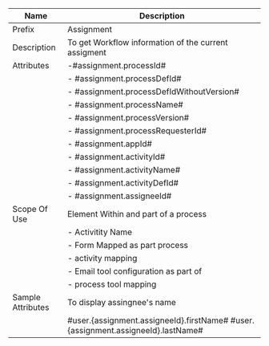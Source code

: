 | Name | Description |
| --- | --- |
| Prefix | Assignment|
| Description | To get Workflow  information of the current assigment |
| Attributes |-#assignment.processId# |
| | - #assignment.processDefId# |
| | - #assignment.processDefIdWithoutVersion# |
| | - #assignment.processName# |
| | - #assignment.processVersion# |
| | - #assignment.processRequesterId# |
| | - #assignment.appId# |
| | - #assignment.activityId# |
| | - #assignment.activityName# |
| | - #assignment.activityDefId# |
| | - #assignment.assigneeId# |
| Scope Of Use | Element Within and part of a process|
| | - Activitity Name |
| | - Form Mapped as part process | 
| | - activity mapping |
| | - Email tool configuration as part of| 
| | - process tool mapping |
| Sample Attributes | To display assingnee's name |
| | #user.{assignment.assigneeId}.firstName# #user.{assignment.assigneeId}.lastName# |
